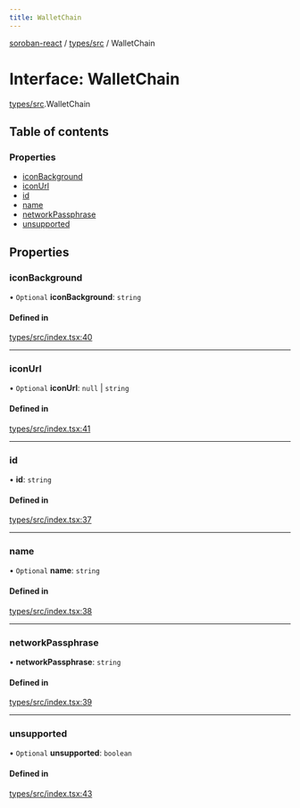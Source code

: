 ```yaml
---
title: WalletChain
---
```

[soroban-react](../README.md) / [types/src](../modules/types_src.md) / WalletChain

# Interface: WalletChain

[types/src](../modules/types_src.md).WalletChain

## Table of contents

### Properties

- [iconBackground](types_src.WalletChain.md#iconbackground)
- [iconUrl](types_src.WalletChain.md#iconurl)
- [id](types_src.WalletChain.md#id)
- [name](types_src.WalletChain.md#name)
- [networkPassphrase](types_src.WalletChain.md#networkpassphrase)
- [unsupported](types_src.WalletChain.md#unsupported)

## Properties

### iconBackground

• `Optional` **iconBackground**: `string`

#### Defined in

[types/src/index.tsx:40](https://github.com/paltalabs/soroban-react/blob/7608217/packages/types/src/index.tsx#L40)

___

### iconUrl

• `Optional` **iconUrl**: ``null`` \| `string`

#### Defined in

[types/src/index.tsx:41](https://github.com/paltalabs/soroban-react/blob/7608217/packages/types/src/index.tsx#L41)

___

### id

• **id**: `string`

#### Defined in

[types/src/index.tsx:37](https://github.com/paltalabs/soroban-react/blob/7608217/packages/types/src/index.tsx#L37)

___

### name

• `Optional` **name**: `string`

#### Defined in

[types/src/index.tsx:38](https://github.com/paltalabs/soroban-react/blob/7608217/packages/types/src/index.tsx#L38)

___

### networkPassphrase

• **networkPassphrase**: `string`

#### Defined in

[types/src/index.tsx:39](https://github.com/paltalabs/soroban-react/blob/7608217/packages/types/src/index.tsx#L39)

___

### unsupported

• `Optional` **unsupported**: `boolean`

#### Defined in

[types/src/index.tsx:43](https://github.com/paltalabs/soroban-react/blob/7608217/packages/types/src/index.tsx#L43)
